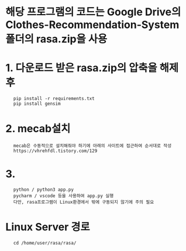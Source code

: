 # 해당 프로그램의 코드는 Google Drive의 Clothes-Recommendation-System 폴더의 rasa.zip을 사용

# 1. 다운로드 받은 rasa.zip의 압축을 해제 후 
~~~
   pip install -r requirements.txt
   pip install gensim
~~~

# 2. mecab설치
~~~
   mecab은 수동적으로 설치해줘야 하기에 아래의 사이트에 접근하여 순서대로 작성
   https://vhrehfdl.tistory.com/129
~~~

# 3. 
~~~
   python / python3 app.py
   pycharm / vscode 등을 사용하여 app.py 실행
   다만, rasa프로그램이 Linux환경에서 밖에 구동되지 않기에 주의 필요
~~~

# Linux Server 경로
~~~
   cd /home/user/rasa/rasa/
~~~
